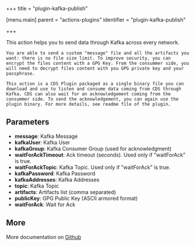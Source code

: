 +++
title = "plugin-kafka-publish"

[menu.main]
parent = "actions-plugins"
identifier = "plugin-kafka-publish"

+++

This action helps you to send data through Kafka across every network.

	You are able to send a custom "message" file and all the artifacts you want: there is no file size limit. To improve security, you can encrypt the files content with a GPG Key. From the consummer side, you will need to decrypt files content with you GPG private key and your passphrase.

	This action is a CDS Plugin packaged as a single binary file you can download and use to listen and consume data coming from CDS through Kafka. CDS can also wait for an acknowledgement coming from the consummer side. To send the acknowledgement, you can again use the plugin binary. For more details, see readme file of the plugin.

## Parameters

* **message**: Kafka Message
* **kafkaUser**: Kafka User
* **kafkaGroup**: Kafka Consumer Group (used for acknowledgment)
* **waitForAckTimeout**: Ack timeout (seconds). Used only if "waitForAck" is true.
* **waitForAckTopic**: Kafka Topic. Used only if "waitForAck" is true.
* **kafkaPassword**: Kafka Password
* **kafkaAddresses**: Kafka Addresses
* **topic**: Kafka Topic
* **artifacts**: Artifacts list (comma separated)
* **publicKey**: GPG Public Key (ASCII armored format)
* **waitForAck**: Wait for Ack


## More

More documentation on [Github](https://github.com/ovh/cds/tree/master/contrib/plugins/plugin-kafka-publish/README.md)

